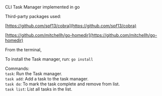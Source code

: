 CLI Task Manager implemented in go

Third-party packages used:

[https://github.com/spf13/cobra](https://github.com/spf13/cobra)

[https://github.com/mitchellh/go-homedir](https://github.com/mitchellh/go-homedir)

From the terminal, 

To install the Task manager, run: `go install`

Commands:  
`task`: Run the Task manager.   
`task add`: Add a task to the task manager.  
`task do`: To mark the task complete and remove from list.  
`task list`: List all tasks in the list.  


